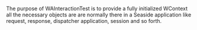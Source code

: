 The purpose of WAInteractionTest is to provide a fully initialized WContext all the necessary objects are are normally there in a Seaside application like request, response, dispatcher application, session and so forth.